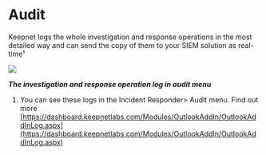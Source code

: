 # Audit

Keepnet logs the whole investigation and response operations in the most detailed way and can send the copy of them to your SIEM solution as real-time¹

![](https://www.keepnetlabs.com/wp-content/uploads/The-investigation-and-response-operation-log-in-audit-menu-2.png)

***The investigation and response operation log in audit menu***

1. You can see these logs in the Incident Responder> Audit menu. Find out more [https://dashboard.keepnetlabs.com/Modules/OutlookAddIn/OutlookAddInLog.aspx](https://dashboard.keepnetlabs.com/Modules/OutlookAddIn/OutlookAddInLog.aspx)

